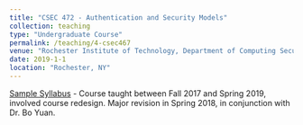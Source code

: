```yaml
---
title: "CSEC 472 - Authentication and Security Models"
collection: teaching
type: "Undergraduate Course"
permalink: /teaching/4-csec467
venue: "Rochester Institute of Technology, Department of Computing Security"
date: 2019-1-1
location: "Rochester, NY"
---
```


[Sample Syllabus](https://github.com/nerdprof/nerdprof.github.io/blob/master/files/SP18-CSEC472.pdf) - Course taught between Fall 2017 and Spring 2019, involved course redesign. Major revision in Spring 2018, in conjunction with Dr. Bo Yuan.

